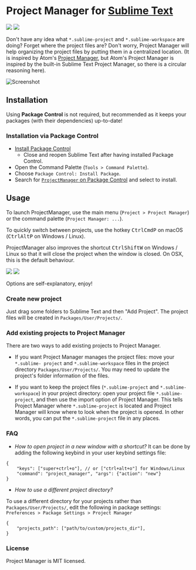 # Project Manager for [Sublime Text](https://www.sublimetext.com)

<a href="https://packagecontrol.io/packages/ProjectManager"><img src="https://packagecontrol.herokuapp.com/downloads/ProjectManager.svg"></a>
<a href="https://www.paypal.me/randy3k/5usd" title="Donate to this project using Paypal"><img src="https://img.shields.io/badge/paypal-donate-blue.svg" /></a>


Don't have any idea what `*.sublime-project` and `*.sublime-workspace` are doing? Forget where the project files are? Don't worry, Project Manager will help organizing the project files by putting them in a centralized location. (It is inspired by Atom's [Project Manager](https://atom.io/packages/project-manager), but Atom's Project Manager is inspired by the built-in Sublime Text Project Manager, so there is a circular reasoning here).

![Screenshot](https://cloud.githubusercontent.com/assets/1690993/20858319/7f12a6ec-b911-11e6-8fc5-f4cbf6b6f12b.png)


## Installation

Using **Package Control** is not required, but recommended as it keeps your packages (with their dependencies) up-to-date!

### Installation via Package Control

* [Install Package Control](https://packagecontrol.io/installation#st3)
  * Close and reopen Sublime Text after having installed Package Control.
* Open the Command Palette (`Tools > Command Palette`).
* Choose `Package Control: Install Package`.
* Search for [`ProjectManager` on Package Control](https://packagecontrol.io/packages/ProjectManager) and select to install.

## Usage

To launch ProjectManager, use the main menu (`Project > Project Manager`) or the command palette (`Project Manager: ...`).

To quickly switch between projects, use the hotkey <kbd>Ctrl</kbd><kbd>Cmd</kbd><kbd>P</kbd> on macOS (<kbd>Ctrl</kbd><kbd>Alt</kbd><kbd>P</kbd> on Windows / Linux).

ProjectManager also improves the shortcut <kbd>Ctrl</kbd><kbd>Shift</kbd><kbd>W</kbd> on Windows / Linux so that it will close the project when the window is closed. On OSX, this is the default behaviour.

![](https://cloud.githubusercontent.com/assets/1690993/20858332/9f6508ea-b911-11e6-93b9-3cccca1d663e.png)
![](https://cloud.githubusercontent.com/assets/1690993/20858333/a7a16a1c-b911-11e6-938c-0fe77e2cf405.png)

Options are self-explanatory, enjoy!

### Create new project

Just drag some folders to Sublime Text and then "Add Project". The project files will be created in `Packages/User/Projects/`.

### Add existing projects to Project Manager

There are two ways to add existing projects to Project Manager. 

- If you want Project Manager manages the project files: move your `*.sublime-
  project` and `*.sublime-workspace` files in the project directory
  `Packages/User/Projects/`. You may need to update the project's folder
  information of the files.

- If you want to keep the project files (`*.sublime-project` and `*.sublime-
  workspace`) in your project directory: open your project file `*.sublime-
  project`, and then use the import option of Project Manager. This tells
  Project Manager where `*.sublime-project` is located and Project Manager
  will know where to look when the project is opened. In other words, you can
  put the `*.sublime-project` file in any places.



### FAQ

- _How to open project in a new window with a shortcut?_
It can be done by adding the following keybind in your user keybind settings file:

```
{
    "keys": ["super+ctrl+o"], // or ["ctrl+alt+o"] for Windows/Linux
    "command": "project_manager", "args": {"action": "new"}
}
```


- _How to use a different project directory?_

To use a different directory for your projects rather than `Packages/User/Projects/`, edit the following in package settings: `Preferences > Package Settings > Project Manager`

```
{
    "projects_path": ["path/to/custom/projects_dir"],
}
```

### License

Project Manager is MIT licensed.
